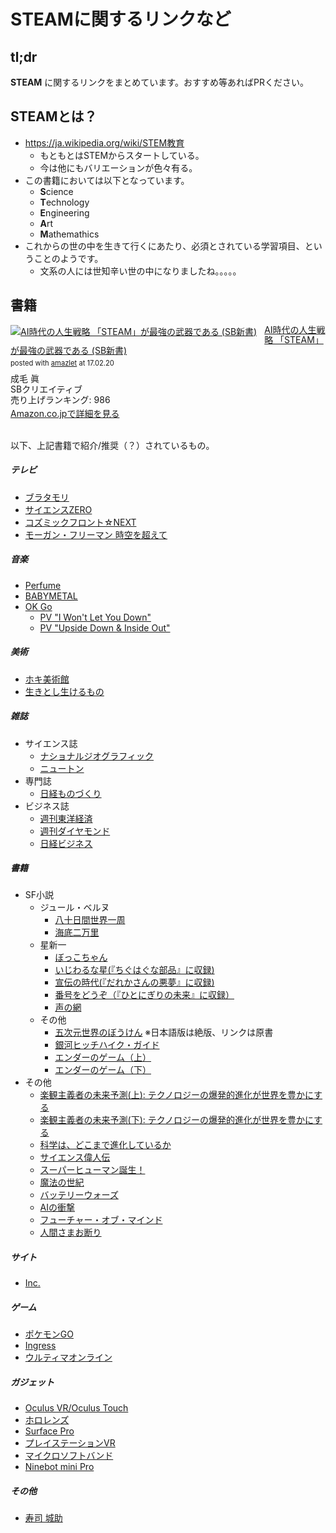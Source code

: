 # STEAMに関するリンクなど

## tl;dr

**STEAM** に関するリンクをまとめています。おすすめ等あればPRください。

## STEAMとは？

- https://ja.wikipedia.org/wiki/STEM教育
  - もともとはSTEMからスタートしている。
  - 今は他にもバリエーションが色々有る。
- この書籍においては以下となっています。
  - **S**cience
  - **T**echnology
  - **E**ngineering
  - **A**rt
  - **M**athemathics
- これからの世の中を生きて行くにあたり、必須とされている学習項目、ということのようです。
  - 文系の人には世知辛い世の中になりましたね。。。。。

## 書籍

<div class="amazlet-box" style="margin-bottom:0px;"><div class="amazlet-image" style="float:left;margin:0px 12px 1px 0px;"><a href="http://www.amazon.co.jp/exec/obidos/ASIN/4797388218/kun432-22/ref=nosim/" name="amazletlink" target="_blank"><img src="https://images-fe.ssl-images-amazon.com/images/I/516F-B6DkbL._SL160_.jpg" alt="AI時代の人生戦略   「STEAM」が最強の武器である (SB新書)" style="border: none;" /></a></div><div class="amazlet-info" style="line-height:120%; margin-bottom: 10px"><div class="amazlet-name" style="margin-bottom:10px;line-height:120%"><a href="http://www.amazon.co.jp/exec/obidos/ASIN/4797388218/kun432-22/ref=nosim/" name="amazletlink" target="_blank">AI時代の人生戦略   「STEAM」が最強の武器である (SB新書)</a><div class="amazlet-powered-date" style="font-size:80%;margin-top:5px;line-height:120%">posted with <a href="http://www.amazlet.com/" title="amazlet" target="_blank">amazlet</a> at 17.02.20</div></div><div class="amazlet-detail">成毛 眞 <br />SBクリエイティブ <br />売り上げランキング: 986<br /></div><div class="amazlet-sub-info" style="float: left;"><div class="amazlet-link" style="margin-top: 5px"><a href="http://www.amazon.co.jp/exec/obidos/ASIN/4797388218/kun432-22/ref=nosim/" name="amazletlink" target="_blank">Amazon.co.jpで詳細を見る</a></div></div></div><div class="amazlet-footer" style="clear: left"></div></div><br />

以下、上記書籍で紹介/推奨（？）されているもの。

##### テレビ

- [ブラタモリ](http://www.nhk.or.jp/buratamori/)
- [サイエンスZERO](http://www.nhk.or.jp/zero/)
- [コズミックフロント☆NEXT](http://www.nhk.or.jp/cosmic/)
- [モーガン・フリーマン 時空を超えて](http://www4.nhk.or.jp/P3452/)

##### 音楽

- [Perfume](http://www.perfume-web.jp)
- [BABYMETAL](http://www.babymetal.jp/home/)
- [OK Go](http://okgo.net)
  - [PV "I Won't Let You Down"](https://www.youtube.com/watch?v=u1ZB_rGFyeU)
  - [PV "Upside Down & Inside Out"](https://www.youtube.com/watch?v=LWGJA9i18Co)

##### 美術

- [ホキ美術館](https://hoki-museum.jp)
- [生きとし生けるもの](http://all-living-things.com)

##### 雑誌

- サイエンス誌
  - [ナショナルジオグラフィック](http://natgeo.nikkeibp.co.jp)
  - [ニュートン](http://save.cms2.jp/newtonpress/)
- 専門誌
  - [日経ものづくり](http://techon.nikkeibp.co.jp/Monozukuri/?rt=nocnt)
- ビジネス誌
  - [週刊東洋経済](https://store.toyokeizai.net/magazine/toyo/)
  - [週刊ダイヤモンド](http://dw.diamond.ne.jp)
  - [日経ビジネス](http://business.nikkeibp.co.jp/nbs/nbo/base1/index.html?xadid=001)

##### 書籍

- SF小説
  - ジュール・ベルヌ
    - [八十日間世界一周](https://www.amazon.co.jp/ebook/dp/B00SF0V4SY/ref=as_li_ss_tl?_encoding=UTF8&qid=1487602817&sr=1-1&linkCode=ll1&tag=kun432-22&linkId=1dd42d3dce45ec87884faa6083582718)
    - [海底二万里](https://www.amazon.co.jp/ebook/dp/B01CG2K4GO/ref=as_li_ss_tl?_encoding=UTF8&qid=1487602702&sr=8-1&linkCode=ll1&tag=kun432-22&linkId=710f49fda72f4de6db0ff9905e2cd641)
  - 星新一
    - [ぼっこちゃん](https://www.amazon.co.jp/%E3%83%9C%E3%83%83%E3%82%B3%E3%81%A1%E3%82%83%E3%82%93-%E6%98%9F%E6%96%B0%E4%B8%80-ebook/dp/B00BIXNJOW/ref=as_li_ss_tl?s=digital-text&ie=UTF8&qid=1487602932&sr=1-1&keywords=%E6%98%9F%E6%96%B0%E4%B8%80&linkCode=ll1&tag=kun432-22&linkId=acd0ff6d4f8d851c06a5cd0fcc072794)
    - [いじわるな星(『ちぐはぐな部品』に収録)](https://www.amazon.co.jp/%E3%81%A1%E3%81%90%E3%81%AF%E3%81%90%E3%81%AA%E9%83%A8%E5%93%81-%E8%A7%92%E5%B7%9D%E6%96%87%E5%BA%AB-%E6%98%9F-%E6%96%B0%E4%B8%80-ebook/dp/B009TPQZ1K/ref=as_li_ss_tl?s=digital-text&ie=UTF8&qid=1487603284&sr=1-1&keywords=%E3%81%A1%E3%81%90%E3%81%AF%E3%81%90%E3%81%AA%E9%83%A8%E5%93%81&linkCode=ll1&tag=kun432-22&linkId=eb578b1e95976db60bc69a938c77d37d)
    - [宣伝の時代(『だれかさんの悪夢』に収録)](https://www.amazon.co.jp/%E3%81%A0%E3%82%8C%E3%81%8B%E3%81%95%E3%82%93%E3%81%AE%E6%82%AA%E5%A4%A2-%E6%98%9F%E6%96%B0%E4%B8%80-ebook/dp/B00C186G52/ref=as_li_ss_tl?s=digital-text&ie=UTF8&qid=1487603390&sr=1-1&keywords=%E3%81%A0%E3%82%8C%E3%81%8B%E3%81%95%E3%82%93%E3%81%AE%E6%82%AA%E5%A4%A2&linkCode=ll1&tag=kun432-22&linkId=bb1d7d1d0779de32e004e31cecf8b53b)
    - [番号をどうぞ（『ひとにぎりの未来』に収録）](https://www.amazon.co.jp/%E3%81%B2%E3%81%A8%E3%81%AB%E3%81%8E%E3%82%8A%E3%81%AE%E6%9C%AA%E6%9D%A5-%E6%98%9F%E6%96%B0%E4%B8%80-ebook/dp/B00BIXNJGA/ref=as_li_ss_tl?s=digital-text&ie=UTF8&qid=1487603471&sr=1-1&keywords=%E3%81%B2%E3%81%A8%E3%81%AB%E3%81%8E%E3%82%8A%E3%81%AE%E6%9C%AA%E6%9D%A5&linkCode=ll1&tag=kun432-22&linkId=ad6c66aec0fb60a6ae0b6d7ec294d032)
    - [声の網](https://www.amazon.co.jp/%E5%A3%B0%E3%81%AE%E7%B6%B2-%E8%A7%92%E5%B7%9D%E6%96%87%E5%BA%AB-%E6%98%9F-%E6%96%B0%E4%B8%80-ebook/dp/B009TPQU2E/ref=as_li_ss_tl?s=digital-text&ie=UTF8&qid=1487602932&sr=1-11&keywords=%E6%98%9F%E6%96%B0%E4%B8%80&linkCode=ll1&tag=kun432-22&linkId=b17ff9d924fde54034c2ff7d87a3c2cc)
  - その他
    - [五次元世界のぼうけん](https://www.amazon.co.jp/Wrinkle-Time-Quintet-ebook/dp/B004OA64H0/ref=as_li_ss_tl?s=digital-text&ie=UTF8&qid=1487690863&sr=1-1&keywords=%E4%BA%94%E6%AC%A1%E5%85%83%E4%B8%96%E7%95%8C%E3%81%AE%E3%81%BC%E3%81%86%E3%81%91%E3%82%93&linkCode=ll1&tag=kun432-22&linkId=21c239d2cd6e65bdff36b37137fb18eb) ※日本語版は絶版、リンクは原書
    - [銀河ヒッチハイク・ガイド](https://www.amazon.co.jp/%E9%8A%80%E6%B2%B3%E3%83%92%E3%83%83%E3%83%81%E3%83%8F%E3%82%A4%E3%82%AF-%E3%82%AC%E3%82%A4%E3%83%89-%E9%8A%80%E6%B2%B3%E3%83%92%E3%83%83%E3%83%81%E3%83%8F%E3%82%A4%E3%82%AF%E3%82%AC%E3%82%A4%E3%83%89%E3%82%B7%E3%83%AA%E3%83%BC%E3%82%BA-%E6%B2%B3%E5%87%BA%E6%96%87%E5%BA%AB-%E3%83%80%E3%82%B0%E3%83%A9%E3%82%B9-%E3%82%A2%E3%83%80%E3%83%A0%E3%82%B9-ebook/dp/B00N0XOP4G/ref=as_li_ss_tl?s=digital-text&ie=UTF8&qid=1487690837&sr=1-1&keywords=%E9%8A%80%E6%B2%B3%E3%83%92%E3%83%83%E3%83%81%E3%83%8F%E3%82%A4%E3%82%AF%E3%83%BB%E3%82%AC%E3%82%A4%E3%83%89&linkCode=ll1&tag=kun432-22&linkId=27c338bf0746f303a54db3f32655a323)
    - [エンダーのゲーム（上）](https://www.amazon.co.jp/ebook/dp/B00H38N9XW/ref=as_li_ss_tl?_encoding=UTF8&qid=1487690773&sr=8-1&linkCode=ll1&tag=kun432-22&linkId=926245679933b904441f6706685fb945)
    - [エンダーのゲーム（下）](https://www.amazon.co.jp/%E3%82%A8%E3%83%B3%E3%83%80%E3%83%BC%E3%81%AE%E3%82%B2%E3%83%BC%E3%83%A0-%E6%96%B0%E8%A8%B3%E7%89%88-%E4%B8%8B-%E3%82%AA%E3%83%BC%E3%82%B9%E3%83%B3-%E3%82%B9%E3%82%B3%E3%83%83%E3%83%88-%E3%82%AB%E3%83%BC%E3%83%89-ebook/dp/B00H38N9XC/ref=as_li_ss_tl?_encoding=UTF8&psc=1&refRID=Z27TXGCFJABWW12A95Q7&linkCode=ll1&tag=kun432-22&linkId=0e143043e74a10421aa6bd8ee85d9ace)
- その他
  - [楽観主義者の未来予測(上): テクノロジーの爆発的進化が世界を豊かにする](https://www.amazon.co.jp/%E6%A5%BD%E8%A6%B3%E4%B8%BB%E7%BE%A9%E8%80%85%E3%81%AE%E6%9C%AA%E6%9D%A5%E4%BA%88%E6%B8%AC-%E4%B8%8A-%E3%83%86%E3%82%AF%E3%83%8E%E3%83%AD%E3%82%B8%E3%83%BC%E3%81%AE%E7%88%86%E7%99%BA%E7%9A%84%E9%80%B2%E5%8C%96%E3%81%8C%E4%B8%96%E7%95%8C%E3%82%92%E8%B1%8A%E3%81%8B%E3%81%AB%E3%81%99%E3%82%8B-%E3%83%94%E3%83%BC%E3%82%BF%E3%83%BC%E3%83%BBH-%E3%83%87%E3%82%A3%E3%82%A2%E3%83%9E%E3%83%B3%E3%83%87%E3%82%A3%E3%82%B9/dp/4152094362/ref=as_li_ss_tl?ie=UTF8&linkCode=ll1&tag=kun432-22&linkId=ae07fe915fba8d5a4fc3b630042db0e0)
  - [楽観主義者の未来予測(下): テクノロジーの爆発的進化が世界を豊かにする](https://www.amazon.co.jp/%E6%A5%BD%E8%A6%B3%E4%B8%BB%E7%BE%A9%E8%80%85%E3%81%AE%E6%9C%AA%E6%9D%A5%E4%BA%88%E6%B8%AC-%E3%83%86%E3%82%AF%E3%83%8E%E3%83%AD%E3%82%B8%E3%83%BC%E3%81%AE%E7%88%86%E7%99%BA%E7%9A%84%E9%80%B2%E5%8C%96%E3%81%8C%E4%B8%96%E7%95%8C%E3%82%92%E8%B1%8A%E3%81%8B%E3%81%AB%E3%81%99%E3%82%8B-%E3%83%8F%E3%83%A4%E3%82%AB%E3%83%AF-%E3%83%8E%E3%83%B3%E3%83%95%E3%82%A3%E3%82%AF%E3%82%B7%E3%83%A7%E3%83%B3-%E3%83%87%E3%82%A3%E3%82%A2%E3%83%9E%E3%83%B3%E3%83%87%E3%82%A3%E3%82%B9-%E3%83%94%E3%83%BC%E3%82%BF%E3%83%BC-H/dp/4152094370/ref=as_li_ss_tl?_encoding=UTF8&psc=1&refRID=7XV8NZE4FCF1XSXNB5Z7&linkCode=ll1&tag=kun432-22&linkId=08b1f57298ca2c866306bce80e5be70e)
  - [科学は、どこまで進化しているか](https://www.amazon.co.jp/%E7%A7%91%E5%AD%A6%E3%81%AF-%E3%81%A9%E3%81%93%E3%81%BE%E3%81%A7%E9%80%B2%E5%8C%96%E3%81%97%E3%81%A6%E3%81%84%E3%82%8B%E3%81%8B-%E7%A5%A5%E4%BC%9D%E7%A4%BE%E6%96%B0%E6%9B%B8-%E6%B1%A0%E5%86%85-%E4%BA%86/dp/4396114303/ref=as_li_ss_tl?s=books&ie=UTF8&qid=1487954070&sr=1-1&keywords=%E7%A7%91%E5%AD%A6%E3%81%AF%E3%81%A9%E3%81%93%E3%81%BE%E3%81%A7&linkCode=ll1&tag=kun432-22&linkId=5ec129023125d802eefa60200de3f350)
  - [サイエンス偉人伝](https://www.amazon.co.jp/dp/B00UT1RJC2/ref=as_li_ss_tl?_encoding=UTF8&btkr=1&linkCode=ll1&tag=kun432-22&linkId=d3d7ebd1fb546be272bdcb37afc95d83)
  - [スーパーヒューマン誕生！](https://www.amazon.co.jp/%E3%82%B9%E3%83%BC%E3%83%91%E3%83%BC%E3%83%92%E3%83%A5%E3%83%BC%E3%83%9E%E3%83%B3%E8%AA%95%E7%94%9F%EF%BC%81-%E4%BA%BA%E9%96%93%E3%81%AF%EF%BC%B3%EF%BC%A6%E3%82%92%E8%B6%85%E3%81%88%E3%82%8B-%EF%BC%AE%EF%BC%A8%EF%BC%AB%E5%87%BA%E7%89%88%E6%96%B0%E6%9B%B8-%E7%A8%B2%E8%A6%8B-%E6%98%8C%E5%BD%A6-ebook/dp/B01CCP98SU/ref=as_li_ss_tl?s=digital-text&ie=UTF8&qid=1488089292&sr=1-1&keywords=%E3%82%B9%E3%83%BC%E3%83%91%E3%83%BC%E3%83%92%E3%83%A5%E3%83%BC%E3%83%9E%E3%83%B3&linkCode=ll1&tag=kun432-22&linkId=acd05f53f37f4f1119a60e322fb04cfb)
  - [魔法の世紀](https://www.amazon.co.jp/%E9%AD%94%E6%B3%95%E3%81%AE%E4%B8%96%E7%B4%80-%E8%90%BD%E5%90%88%E9%99%BD%E4%B8%80-ebook/dp/B0184BHSQU/ref=as_li_ss_tl?s=digital-text&ie=UTF8&qid=1488089376&sr=1-1&keywords=%E9%AD%94%E6%B3%95%E3%81%AE%E4%B8%96%E7%B4%80&linkCode=ll1&tag=kun432-22&linkId=4a9bcc2780d0e6af56337688889d09e9)
  - [バッテリーウォーズ](https://www.amazon.co.jp/%E3%83%90%E3%83%83%E3%83%86%E3%83%AA%E3%83%BC%E3%82%A6%E3%82%A9%E3%83%BC%E3%82%BA-%E6%AC%A1%E4%B8%96%E4%BB%A3%E9%9B%BB%E6%B1%A0%E9%96%8B%E7%99%BA%E7%AB%B6%E4%BA%89%E3%81%AE%E6%9C%80%E5%89%8D%E7%B7%9A-%E3%82%B9%E3%83%86%E3%82%A3%E3%83%BC%E3%83%B4-%E3%83%AC%E3%83%B4%E3%82%A3%E3%83%B3-ebook/dp/B019EASNDC/ref=as_li_ss_tl?s=digital-text&ie=UTF8&qid=1488089405&sr=1-1&keywords=%E3%83%90%E3%83%83%E3%83%86%E3%83%AA%E3%83%BC%E3%82%A6%E3%82%A9%E3%83%BC%E3%82%BA&linkCode=ll1&tag=kun432-22&linkId=5daa2f3020b0ce10a51085443a50d544)
  - [AIの衝撃](https://www.amazon.co.jp/%EF%BC%A1%EF%BC%A9%E3%81%AE%E8%A1%9D%E6%92%83-%E4%BA%BA%E5%B7%A5%E7%9F%A5%E8%83%BD%E3%81%AF%E4%BA%BA%E9%A1%9E%E3%81%AE%E6%95%B5%E3%81%8B-%E8%AC%9B%E8%AB%87%E7%A4%BE%E7%8F%BE%E4%BB%A3%E6%96%B0%E6%9B%B8-%E5%B0%8F%E6%9E%97%E9%9B%85%E4%B8%80-ebook/dp/B00UT1RJ7M/ref=as_li_ss_tl?s=digital-text&ie=UTF8&qid=1488089450&sr=1-1&keywords=AI%E3%81%AE%E8%A1%9D%E6%92%83&linkCode=ll1&tag=kun432-22&linkId=2da32da3adc5dfb027ed6fe0f89cabe1)
  - [フューチャー・オブ・マインド](https://www.amazon.co.jp/%E3%83%95%E3%83%A5%E3%83%BC%E3%83%81%E3%83%A3%E3%83%BC-%E3%82%AA%E3%83%96-%E3%83%9E%E3%82%A4%E3%83%B3%E3%83%89-%E5%BF%83%E3%81%AE%E6%9C%AA%E6%9D%A5%E3%82%92%E7%A7%91%E5%AD%A6%E3%81%99%E3%82%8B-%E3%83%9F%E3%83%81%E3%82%AA-%E3%82%AB%E3%82%AF-ebook/dp/B00U3UMSKC/ref=as_li_ss_tl?ie=UTF8&qid=1488639356&sr=8-1&keywords=%E3%83%95%E3%83%A5%E3%83%BC%E3%83%81%E3%83%A3%E3%83%BC%E3%82%AA%E3%83%96%E3%83%9E%E3%82%A4%E3%83%B3%E3%83%89&linkCode=ll1&tag=kun432-22&linkId=99f8bbad27528b912a5ee6f6e1e6d822)
  - [人間さまお断り](https://www.amazon.co.jp/%E4%BA%BA%E9%96%93%E3%81%95%E3%81%BE%E3%81%8A%E6%96%AD%E3%82%8A-%E4%BA%BA%E5%B7%A5%E7%9F%A5%E8%83%BD%E6%99%82%E4%BB%A3%E3%81%AE%E7%B5%8C%E6%B8%88%E3%81%A8%E5%8A%B4%E5%83%8D%E3%81%AE%E6%89%8B%E5%BC%95%E3%81%8D-%E3%82%B8%E3%82%A7%E3%83%AA%E3%83%BC%E3%83%BB%E3%82%AB%E3%83%97%E3%83%A9%E3%83%B3/dp/4385360596/ref=as_li_ss_tl?ie=UTF8&qid=1488639356&sr=8-2&keywords=%E3%83%95%E3%83%A5%E3%83%BC%E3%83%81%E3%83%A3%E3%83%BC%E3%82%AA%E3%83%96%E3%83%9E%E3%82%A4%E3%83%B3%E3%83%89&linkCode=ll1&tag=kun432-22&linkId=7de5ce9ed5959f09335aed4870924d7b)

##### サイト

- [Inc.](http://www.inc.com)

##### ゲーム

- [ポケモンGO](http://www.pokemongo.jp/)
- [Ingress](https://www.ingress.com/)
- [ウルティマオンライン](http://jp.uo.com/)

##### ガジェット

- [Oculus VR/Oculus Touch](https://www.oculus.com/)
- [ホロレンズ](https://www.microsoft.com/microsoft-hololens/ja-jp)
- [Surface Pro](https://www.microsoft.com/ja-jp/surface/devices/surface-pro-4/overview)
- [プレイステーションVR](http://www.jp.playstation.com/psvr/)
- [マイクロソフトバンド](https://www.microsoft.com/microsoft-band/en-us)
- [Ninebot mini Pro](http://www.ninebot.jp/mini/)

##### その他

- [寿司 城助](https://tabelog.com/hyogo/A2801/A280103/28006575/)
